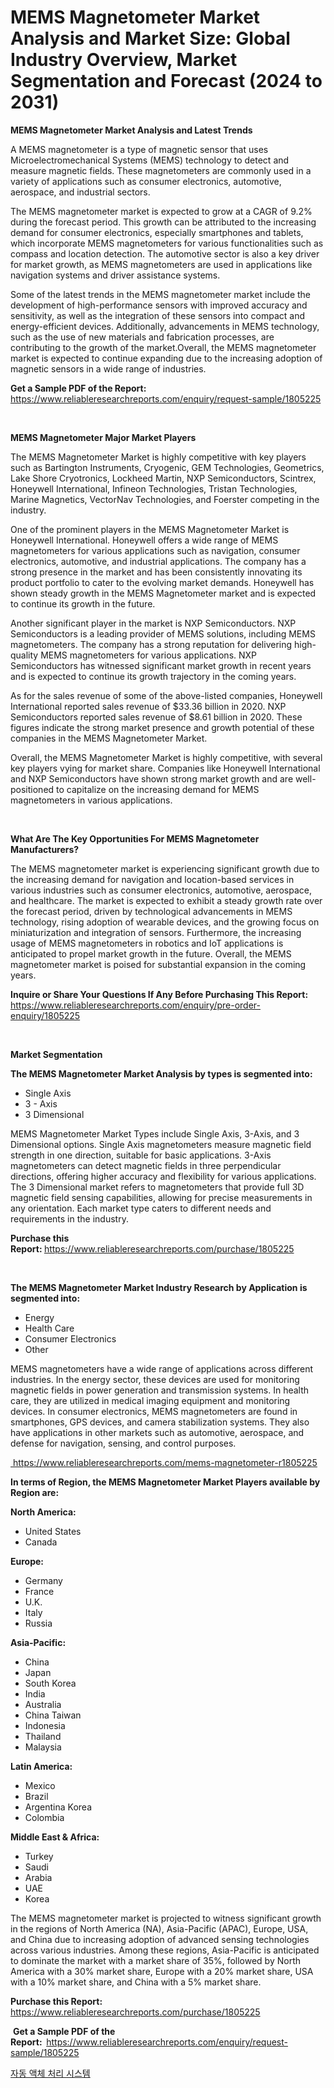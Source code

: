 <p><h1>MEMS Magnetometer Market Analysis and Market Size: Global Industry Overview, Market Segmentation and Forecast (2024 to 2031)</h1></p><p><strong>MEMS Magnetometer Market Analysis and Latest Trends</strong></p>
<p><p>A MEMS magnetometer is a type of magnetic sensor that uses Microelectromechanical Systems (MEMS) technology to detect and measure magnetic fields. These magnetometers are commonly used in a variety of applications such as consumer electronics, automotive, aerospace, and industrial sectors.</p><p>The MEMS magnetometer market is expected to grow at a CAGR of 9.2% during the forecast period. This growth can be attributed to the increasing demand for consumer electronics, especially smartphones and tablets, which incorporate MEMS magnetometers for various functionalities such as compass and location detection. The automotive sector is also a key driver for market growth, as MEMS magnetometers are used in applications like navigation systems and driver assistance systems.</p><p>Some of the latest trends in the MEMS magnetometer market include the development of high-performance sensors with improved accuracy and sensitivity, as well as the integration of these sensors into compact and energy-efficient devices. Additionally, advancements in MEMS technology, such as the use of new materials and fabrication processes, are contributing to the growth of the market.Overall, the MEMS magnetometer market is expected to continue expanding due to the increasing adoption of magnetic sensors in a wide range of industries.</p></p>
<p><strong>Get a Sample PDF of the Report:&nbsp;</strong> <a href="https://www.reliableresearchreports.com/enquiry/request-sample/1805225">https://www.reliableresearchreports.com/enquiry/request-sample/1805225</a></p>
<p>&nbsp;</p>
<p><strong>MEMS Magnetometer Major Market Players</strong></p>
<p><p>The MEMS Magnetometer Market is highly competitive with key players such as Bartington Instruments, Cryogenic, GEM Technologies, Geometrics, Lake Shore Cryotronics, Lockheed Martin, NXP Semiconductors, Scintrex, Honeywell International, Infineon Technologies, Tristan Technologies, Marine Magnetics, VectorNav Technologies, and Foerster competing in the industry.</p><p>One of the prominent players in the MEMS Magnetometer Market is Honeywell International. Honeywell offers a wide range of MEMS magnetometers for various applications such as navigation, consumer electronics, automotive, and industrial applications. The company has a strong presence in the market and has been consistently innovating its product portfolio to cater to the evolving market demands. Honeywell has shown steady growth in the MEMS Magnetometer market and is expected to continue its growth in the future.</p><p>Another significant player in the market is NXP Semiconductors. NXP Semiconductors is a leading provider of MEMS solutions, including MEMS magnetometers. The company has a strong reputation for delivering high-quality MEMS magnetometers for various applications. NXP Semiconductors has witnessed significant market growth in recent years and is expected to continue its growth trajectory in the coming years.</p><p>As for the sales revenue of some of the above-listed companies, Honeywell International reported sales revenue of $33.36 billion in 2020. NXP Semiconductors reported sales revenue of $8.61 billion in 2020. These figures indicate the strong market presence and growth potential of these companies in the MEMS Magnetometer Market.</p><p>Overall, the MEMS Magnetometer Market is highly competitive, with several key players vying for market share. Companies like Honeywell International and NXP Semiconductors have shown strong market growth and are well-positioned to capitalize on the increasing demand for MEMS magnetometers in various applications.</p></p>
<p>&nbsp;</p>
<p><strong>What Are The Key Opportunities For MEMS Magnetometer Manufacturers?</strong></p>
<p><p>The MEMS magnetometer market is experiencing significant growth due to the increasing demand for navigation and location-based services in various industries such as consumer electronics, automotive, aerospace, and healthcare. The market is expected to exhibit a steady growth rate over the forecast period, driven by technological advancements in MEMS technology, rising adoption of wearable devices, and the growing focus on miniaturization and integration of sensors. Furthermore, the increasing usage of MEMS magnetometers in robotics and IoT applications is anticipated to propel market growth in the future. Overall, the MEMS magnetometer market is poised for substantial expansion in the coming years.</p></p>
<p><strong>Inquire or Share Your Questions If Any Before Purchasing This Report:</strong> <a href="https://www.reliableresearchreports.com/enquiry/pre-order-enquiry/1805225">https://www.reliableresearchreports.com/enquiry/pre-order-enquiry/1805225</a></p>
<p>&nbsp;</p>
<p><strong>Market Segmentation</strong></p>
<p><strong>The MEMS Magnetometer Market Analysis by types is segmented into:</strong></p>
<p><ul><li>Single Axis</li><li>3 - Axis</li><li>3 Dimensional</li></ul></p>
<p><p>MEMS Magnetometer Market Types include Single Axis, 3-Axis, and 3 Dimensional options. Single Axis magnetometers measure magnetic field strength in one direction, suitable for basic applications. 3-Axis magnetometers can detect magnetic fields in three perpendicular directions, offering higher accuracy and flexibility for various applications. The 3 Dimensional market refers to magnetometers that provide full 3D magnetic field sensing capabilities, allowing for precise measurements in any orientation. Each market type caters to different needs and requirements in the industry.</p></p>
<p><strong>Purchase this Report:&nbsp;</strong><a href="https://www.reliableresearchreports.com/purchase/1805225">https://www.reliableresearchreports.com/purchase/1805225</a></p>
<p>&nbsp;</p>
<p><strong>The MEMS Magnetometer Market Industry Research by Application is segmented into:</strong></p>
<p><ul><li>Energy</li><li>Health Care</li><li>Consumer Electronics</li><li>Other</li></ul></p>
<p><p>MEMS magnetometers have a wide range of applications across different industries. In the energy sector, these devices are used for monitoring magnetic fields in power generation and transmission systems. In health care, they are utilized in medical imaging equipment and monitoring devices. In consumer electronics, MEMS magnetometers are found in smartphones, GPS devices, and camera stabilization systems. They also have applications in other markets such as automotive, aerospace, and defense for navigation, sensing, and control purposes.</p></p>
<p><a href="https://www.reliableresearchreports.com/mems-magnetometer-r1805225">&nbsp;https://www.reliableresearchreports.com/mems-magnetometer-r1805225</a></p>
<p><strong>In terms of Region, the MEMS Magnetometer Market Players available by Region are:</strong></p>
<p>
    <p> <strong> North America: </strong>
        <ul>
            <li>United States</li>
            <li>Canada</li>
        </ul>
        </p> 
    <p> <strong> Europe: </strong>
        <ul>
            <li>Germany</li>
            <li>France</li>
            <li>U.K.</li>
            <li>Italy</li>
            <li>Russia</li>
        </ul>
        </p> 
    <p> <strong> Asia-Pacific: </strong>
        <ul>
            <li>China</li>
            <li>Japan</li>
            <li>South Korea</li>
            <li>India</li>
            <li>Australia</li>
            <li>China Taiwan</li>
            <li>Indonesia</li>
            <li>Thailand</li>
            <li>Malaysia</li>
        </ul>
        </p> 
    <p> <strong> Latin America: </strong>
        <ul>
            <li>Mexico</li>
            <li>Brazil</li>
            <li>Argentina Korea</li>
            <li>Colombia</li>
        </ul>
        </p> 
    <p> <strong> Middle East & Africa: </strong>
        <ul>
            <li>Turkey</li>
            <li>Saudi</li>
            <li>Arabia</li>
            <li>UAE</li>
            <li>Korea</li>
        </ul>
    </p>
    </p>
<p><p>The MEMS magnetometer market is projected to witness significant growth in the regions of North America (NA), Asia-Pacific (APAC), Europe, USA, and China due to increasing adoption of advanced sensing technologies across various industries. Among these regions, Asia-Pacific is anticipated to dominate the market with a market share of 35%, followed by North America with a 30% market share, Europe with a 20% market share, USA with a 10% market share, and China with a 5% market share.</p></p>
<p><strong>Purchase this Report: </strong><a href="https://www.reliableresearchreports.com/purchase/1805225">https://www.reliableresearchreports.com/purchase/1805225</a></p>
<p>&nbsp;<strong>Get a Sample PDF of the Report:&nbsp;&nbsp;</strong><a href="https://www.reliableresearchreports.com/enquiry/request-sample/1805225">https://www.reliableresearchreports.com/enquiry/request-sample/1805225</a></p>
<p><strong></strong></p>
<p><p><a href="https://github.com/lzrvbyqzftro57/Market-Research-Report-List-1/blob/main/827285920499.md">자동 액체 처리 시스템</a></p></p>